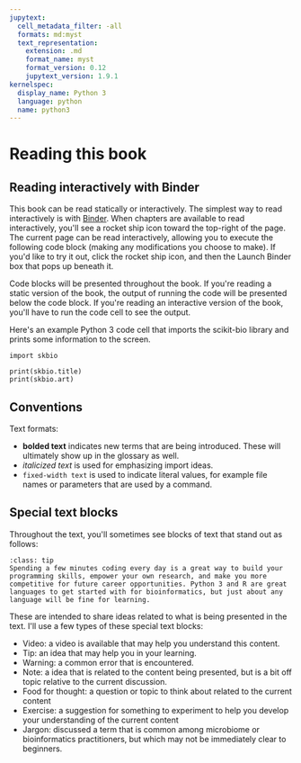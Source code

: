 ```yaml
---
jupytext:
  cell_metadata_filter: -all
  formats: md:myst
  text_representation:
    extension: .md
    format_name: myst
    format_version: 0.12
    jupytext_version: 1.9.1
kernelspec:
  display_name: Python 3
  language: python
  name: python3
---
```


# Reading this book

## Reading interactively with Binder

This book can be read statically or interactively. The simplest way to read interactively is with [Binder](https://mybinder.org/). When chapters are available to read interactively, you'll see a rocket ship icon toward the top-right of the page. The current page can be read interactively, allowing you to execute the following code block (making any modifications you choose to make). If you'd like to try it out, click the rocket ship icon, and then the Launch Binder box that pops up beneath it. 

Code blocks will be presented throughout the book. If you're reading a static version of the book, the output of running the code will be presented below the code block. If you're reading an interactive version of the book, you'll have to run the code cell to see the output. 

Here's an example Python 3 code cell that imports the scikit-bio library and prints some information to the screen. 

```{code-cell}
import skbio

print(skbio.title)
print(skbio.art)
```


## Conventions 

Text formats:

- **bolded text** indicates new terms that are being introduced. These will ultimately show up in the glossary as well. 
- _italicized text_ is used for emphasizing import ideas. 
- `fixed-width text` is used to indicate literal values, for example file names or parameters that are used by a command. 

## Special text blocks

Throughout the text, you'll sometimes see blocks of text that stand out as follows:

```{admonition} Tip: Learn programming a little at a time
:class: tip
Spending a few minutes coding every day is a great way to build your programming skills, empower your own research, and make you more competitive for future career opportunities. Python 3 and R are great languages to get started with for bioinformatics, but just about any language will be fine for learning. 
```

These are intended to share ideas related to what is being presented in the text. I'll use a few types of these special text blocks:

- Video: a video is available that may help you understand this content. 
- Tip: an idea that may help you in your learning.
- Warning: a common error that is encountered. 
- Note: a idea that is related to the content being presented, but is a bit off topic relative to the current discussion. 
- Food for thought: a question or topic to think about related to the current content
- Exercise: a suggestion for something to experiment to help you develop your understanding of the current content
- Jargon: discussed a term that is common among microbiome or bioinformatics practitioners, but which may not be immediately clear to beginners. 
